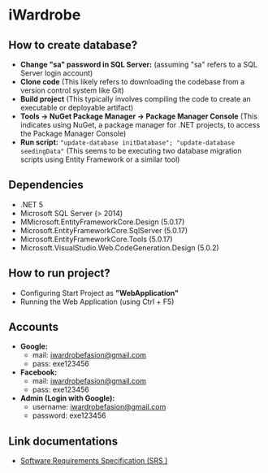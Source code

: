 # iWardrobe
## How to create database?
-   **Change "sa" password in SQL Server:** (assuming "sa" refers to a SQL Server login account)
-   **Clone code** (This likely refers to downloading the codebase from a version control system like Git)
-   **Build project** (This typically involves compiling the code to create an executable or deployable artifact)
-   **Tools -> NuGet Package Manager -> Package Manager Console** (This indicates using NuGet, a package manager for .NET projects, to access the Package Manager Console)
-   **Run script:** `"update-database initDatabase"; "update-database seedingData"` (This seems to be executing two database migration scripts using Entity Framework or a similar tool)
  
## Dependencies
- .NET 5
- Microsoft SQL Server (> 2014)
- MMicrosoft.EntityFrameworkCore.Design (5.0.17)
- Microsoft.EntityFrameworkCore.SqlServer (5.0.17)
- Microsoft.EntityFrameworkCore.Tools (5.0.17)
- Microsoft.VisualStudio.Web.CodeGeneration.Design (5.0.2)

## How to run project?
- Configuring Start Project as **"WebApplication"**
- Running the Web Application (using Ctrl + F5)

## Accounts
- **Google:**
  - mail: iwardrobefasion@gmail.com
  - pass: exe123456
- **Facebook:**
  - mail: iwardrobefasion@gmail.com
  - pass: exe123456
- **Admin (Login with Google):**
  - username: iwardrobefasion@gmail.com
  - password: exe123456
## Link documentations
 - [Software Requirements Specification (SRS )](https://docs.google.com/document/d/17YK8yWZdzPX3plhuRhdjk4wDUo_cBSKN/edit?fbclid=IwAR1kfA3R6KvTUfIC1mt2FoZi2hrCVKLgs8MXzNsJA4U679Qc1cG_w0uaMt0&pli=1)
  
